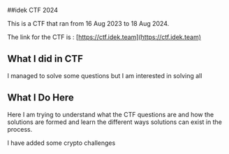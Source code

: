 ##idek CTF 2024

This is a CTF that ran from 16 Aug 2023 to 18 Aug 2024. 

The link for the CTF is : [https://ctf.idek.team](https://ctf.idek.team)

## What I did in CTF

I managed to solve some questions but I am interested in solving all

## What I Do Here

Here I am trying to understand what the CTF questions are and how the solutions are formed and learn the different ways solutions can exist in the process.

I have added some crypto challenges 
